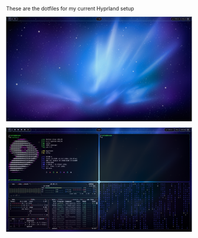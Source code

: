 These are the dotfiles for my current Hyprland setup


<p align="center">
  <img src="github/rice_1.png?raw=true" />
</p>
<p align="center">
  <img src="github/rice_2.png?raw=true" />
</p>
